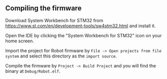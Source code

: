 ## Compiling the firmware
Download System Workbench for STM32 from https://www.st.com/en/development-tools/sw4stm32.html and install it.

Open the IDE by clicking the "System Workbench for STM32" icon on your home screen.

Import the project for Robot firmware by `File -> Open projects from file system` and select this directory as the `import source`.

Compile the firmware by `Project -> Build Project` and you will find the binary at `Debug/Robot.elf`. 
